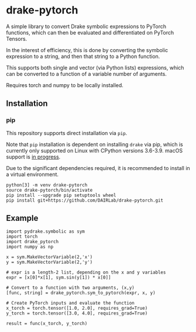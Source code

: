 # drake-pytorch
A simple library to convert Drake symbolic expressions to PyTorch functions,
which can then be evaluated and differentiated on PyTorch Tensors.

In the interest of efficiency, this is done by converting the symbolic
expression to a string, and then that string to a Python function.

This supports both single and vector (via Python lists) expressions, which can
be converted to a function of a variable number of arguments.

Requires torch and numpy to be locally installed.

## Installation
### pip
This repository supports direct installation via `pip`.

Note that `pip` installation is dependent on installing `drake` via pip, which is currently only supported on Linux with CPython versions 3.6-3.9. macOS support is [in progress](https://github.com/RobotLocomotion/drake/issues/15958).

Due to the significant dependencies required, it is recommended to install in a virtual environment.

```
python[3] -m venv drake-pytorch
source drake-pytorch/bin/activate
pip install --upgrade pip setuptools wheel
pip install git+https://github.com/DAIRLab/drake-pytorch.git
```

## Example
```
import pydrake.symbolic as sym
import torch
import drake_pytorch
import numpy as np

x = sym.MakeVectorVariable(2,'x')
y = sym.MakeVectorVariable(2,'y')

# expr is a length-2 list, depending on the x and y variables
expr = [x[0]*x[1], sym.sin(y[1]) * x[0]]

# Convert to a function with two arguments, (x,y)
[func, string] = drake_pytorch.sym_to_pytorch(expr, x, y)

# Create PyTorch inputs and evaluate the function
x_torch = torch.tensor([1.0, 2.0], requires_grad=True)
y_torch = torch.tensor([3.0, 4.0], requires_grad=True)

result = func(x_torch, y_torch)
```
